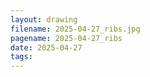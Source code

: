 ```yaml
---
layout: drawing
filename: 2025-04-27_ribs.jpg
pagename: 2025-04-27_ribs
date: 2025-04-27
tags:
---
```

